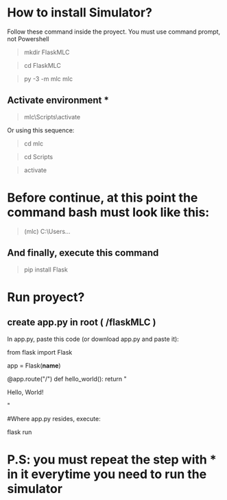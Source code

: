 # How to install Simulator?

Follow these command inside the proyect. You must use command prompt, not Powershell

> mkdir FlaskMLC

> cd FlaskMLC

> py -3 -m mlc mlc

## Activate environment *

> mlc\Scripts\activate

Or using this sequence:

> cd mlc

> cd Scripts

> activate

# Before continue, at this point the command bash must look like this:

> (mlc) C:\Users...

## And finally, execute this command

> pip install Flask

# Run proyect?

## create app.py in root ( /flaskMLC )

In app.py, paste this code (or download app.py and paste it):

from flask import Flask

app = Flask(__name__)

@app.route("/")
def hello_world():
    return "<p>Hello, World!</p>"
   
#Where app.py resides, execute:

flask run

# P.S: you must repeat the step with * in it everytime you need to run the simulator
